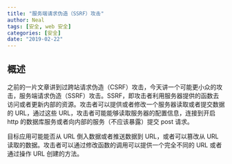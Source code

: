 ```yaml
---
title: "服务端请求伪造（SSRF）攻击"
author: Neal
tags: [安全, web 安全]
categories: [安全]
date: "2019-02-22" 
---
```


## 概述

之前的一片文章讲到过跨站请求伪造（CSRF）攻击，今天讲一个可能更小众的攻击，服务端请求伪造（SSRF）攻击。SSRF，即攻击者利用服务器提供的函数去访问或者更新内部的资源。攻击者可以提供或者修改一个服务器读取或者提交数据的 URL，通过这些 URL，攻击者可能能够读取服务器的配置信息，连接到开启 http 的数据库服务或者向内部的服务（不应该暴露）提交 post 请求。

目标应用可能能否从 URL 倒入数据或者推送数据到 URL，或者可以篡改从 URL 读取的数据。攻击者可以通过修改函数的调用可以提供一个完全不同的 URL 或者通过操作 URL 创建的方法。

